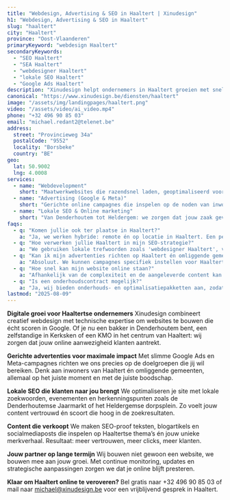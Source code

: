 ```yaml
---
title: "Webdesign, Advertising & SEO in Haaltert | Xinudesign"
h1: "Webdesign, Advertising & SEO in Haaltert"
slug: "haaltert"
city: "Haaltert"
province: "Oost-Vlaanderen"
primaryKeyword: "webdesign Haaltert"
secondaryKeywords:
  - "SEO Haaltert"
  - "SEA Haaltert"
  - "webdesigner Haaltert"
  - "lokale SEO Haaltert"
  - "Google Ads Haaltert"
description: "Xinudesign helpt ondernemers in Haaltert groeien met snelle websites, slimme advertentiecampagnes en krachtige lokale SEO. Wij bouwen, adverteren en optimaliseren."
canonical: "https://www.xinudesign.be/diensten/haaltert"
image: "/assets/img/landingpages/haaltert.png"
video: "/assets/video/ai_video.mp4"
phone: "+32 496 90 85 03"
email: "michael.redant2@telenet.be"
address:
  street: "Provincieweg 34a"
  postalCode: "9552"
  locality: "Borsbeke"
  country: "BE"
geo:
  lat: 50.9002
  lng: 4.0008
services:
  - name: "Webdevelopment"
    short: "Maatwerkwebsites die razendsnel laden, geoptimaliseerd voor Google én ontworpen om klanten te overtuigen."
  - name: "Advertising (Google & Meta)"
    short: "Gerichte online campagnes die inspelen op de noden van inwoners en bedrijven in Haaltert en omstreken."
  - name: "Lokale SEO & Online marketing"
    short: "Van Denderhoutem tot Heldergem: we zorgen dat jouw zaak gevonden wordt in elke deelgemeente."
faqs:
  - q: "Komen jullie ook ter plaatse in Haaltert?"
    a: "Ja, we werken hybride: remote én op locatie in Haaltert. Een persoonlijk gesprek in jouw zaak of aan de keukentafel is altijd mogelijk."
  - q: "Hoe verwerken jullie Haaltert in mijn SEO-strategie?"
    a: "We gebruiken lokale trefwoorden zoals 'webdesigner Haaltert', verwijzingen naar evenementen zoals de Jaarmarkt Denderhoutem of 'Kermis Kerksken', en koppelen dit aan relevante foto’s en content."
  - q: "Kan ik mijn advertenties richten op Haaltert én omliggende gemeenten?"
    a: "Absoluut. We kunnen campagnes specifiek instellen voor Haaltert, Denderhoutem, Kerksken, Heldergem en zelfs omliggende steden zoals Aalst en Ninove."
  - q: "Hoe snel kan mijn website online staan?"
    a: "Afhankelijk van de complexiteit en de aangeleverde content kan jouw website binnen 2 tot 4 weken live staan."
  - q: "Is een onderhoudscontract mogelijk?"
    a: "Ja, wij bieden onderhouds- en optimalisatiepakketten aan, zodat je site altijd veilig, up-to-date en vindbaar blijft."
lastmod: "2025-08-09"
---
```


**Digitale groei voor Haaltertse ondernemers**
Xinudesign combineert creatief webdesign met technische expertise om websites te bouwen die écht scoren in Google. Of je nu een bakker in Denderhoutem bent, een zelfstandige in Kerksken of een KMO in het centrum van Haaltert: wij zorgen dat jouw online aanwezigheid klanten aantrekt.

**Gerichte advertenties voor maximale impact**
Met slimme Google Ads en Meta-campagnes richten we ons precies op de doelgroepen die jij wil bereiken. Denk aan inwoners van Haaltert én omliggende gemeenten, allemaal op het juiste moment en met de juiste boodschap.

**Lokale SEO die klanten naar jou brengt**
We optimaliseren je site met lokale zoekwoorden, evenementen en herkenningspunten zoals de Denderhoutemse Jaarmarkt of het Heldergemse dorpsplein. Zo voelt jouw content vertrouwd én scoort die hoog in de zoekresultaten.

**Content die verkoopt**
We maken SEO-proof teksten, blogartikels en socialmediaposts die inspelen op Haaltertse thema’s én jouw unieke merkverhaal. Resultaat: meer vertrouwen, meer clicks, meer klanten.

**Jouw partner op lange termijn**
Wij bouwen niet gewoon een website, we bouwen mee aan jouw groei. Met continue monitoring, updates en strategische aanpassingen zorgen we dat je online blijft presteren.

**Klaar om Haaltert online te veroveren?**
Bel gratis naar +32 496 90 85 03 of mail naar michael@xinudesign.be voor een vrijblijvend gesprek in Haaltert.
